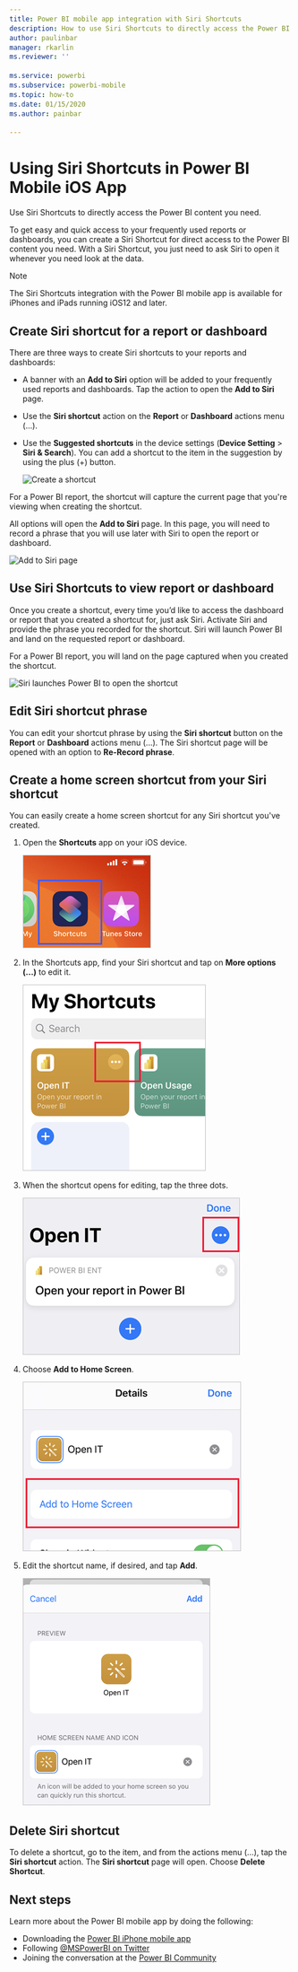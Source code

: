 ```yaml
---
title: Power BI mobile app integration with Siri Shortcuts
description: How to use Siri Shortcuts to directly access the Power BI content you need.
author: paulinbar
manager: rkarlin
ms.reviewer: ''

ms.service: powerbi
ms.subservice: powerbi-mobile
ms.topic: how-to
ms.date: 01/15/2020
ms.author: painbar

---
```

# Using Siri Shortcuts in Power BI Mobile iOS App

Use Siri Shortcuts to directly access the Power BI content you need.

To get easy and quick access to your frequently used reports or dashboards, you can create a Siri Shortcut for direct access to the Power BI content you need. With a Siri Shortcut, you just need to ask Siri to open it whenever you need look at the data.

> [!NOTE]
> The Siri Shortcuts integration with the Power BI mobile app is available for iPhones and iPads running iOS12 and later.

## Create Siri shortcut for a report or dashboard

There are three ways to create Siri shortcuts to your reports and dashboards:

- A banner with an **Add to Siri** option will be added to your frequently used reports and dashboards. Tap the action to open the **Add to Siri** page.
    
- Use the **Siri shortcut** action on the **Report** or **Dashboard** actions menu (...).
    
- Use the **Suggested shortcuts** in the device settings (**Device Setting** > **Siri & Search**). You can add a shortcut to the item in the suggestion by using the plus (+) button.
     
     ![Create a shortcut](./media/mobile-apps-ios-siri-search/power-bi-siri-create-shortcut.png)

For a Power BI report, the shortcut will capture the current page that you're viewing when creating the shortcut. 

All options will open the **Add to Siri** page. In this page, you will need to record a phrase that you will use later with Siri to open the report or dashboard. 
   
![Add to Siri page](./media/mobile-apps-ios-siri-search/power-bi-siri-add-page.png)
    

## Use Siri Shortcuts to view report or dashboard

Once you create a shortcut, every time you’d like to access the dashboard or report that you created a shortcut for, just ask Siri.
Activate Siri and provide the phrase you recorded for the shortcut. Siri will launch Power BI and land on the requested report or dashboard. 

For a Power BI report, you will land on the page captured when you created the shortcut.


  ![Siri launches Power BI to open the shortcut](./media/mobile-apps-ios-siri-search/power-bi-siri-open.png)
  

## Edit Siri shortcut phrase 
You can edit your shortcut phrase by using the **Siri shortcut** button on the **Report** or **Dashboard** actions menu (...). The Siri shortcut page will be opened with an option to **Re-Record phrase**. 

## Create a home screen shortcut from your Siri shortcut 
You can easily create a home screen shortcut for any Siri shortcut you've created. 
1. Open the **Shortcuts** app on your iOS device.

   ![Screenshot of the Shortcuts app icon on i O S.](./media/mobile-apps-ios-siri-search/power-bi-mobile-shortcuts-app.png)

1. In the Shortcuts app, find your Siri shortcut and tap on **More options (...)** to edit it.

    ![Screenshot of shortcut more options.](./media/mobile-apps-ios-siri-search/power-bi-mobile-shortcuts-more-options.png)

1. When the shortcut opens for editing, tap the three dots.

    ![Screenshot of shortcut edit options.](./media/mobile-apps-ios-siri-search/power-bi-mobile-shortcuts-edit-options.png)

1. Choose **Add to Home Screen**.

    ![Screenshot of shortcut Add to Home Screen option.](./media/mobile-apps-ios-siri-search/power-bi-mobile-shortcuts-add-to-home-screen.png)

1. Edit the shortcut name, if desired, and tap **Add**.

    ![Screenshot of edit name and add screen.](./media/mobile-apps-ios-siri-search/power-bi-mobile-shortcuts-edit-name-add.png)

## Delete Siri shortcut 
To delete a shortcut, go to the item, and from the actions menu (...), tap the **Siri shortcut** action. The **Siri shortcut** page will open. Choose **Delete Shortcut**.

## Next steps
Learn more about the Power BI mobile app by doing the following: 

* Downloading the [Power BI iPhone mobile app](https://go.microsoft.com/fwlink/?LinkId=522062)
* Following [@MSPowerBI on Twitter](https://twitter.com/MSPowerBI)
* Joining the conversation at the [Power BI Community](https://community.powerbi.com/)

